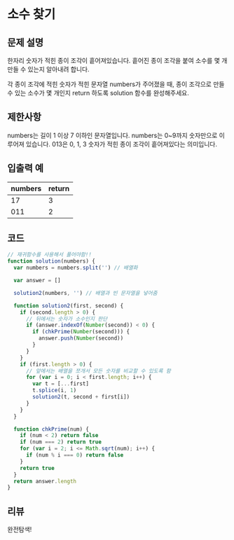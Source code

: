# 소수 찾기

## 문제 설명

한자리 숫자가 적힌 종이 조각이 흩어져있습니다. 흩어진 종이 조각을 붙여 소수를 몇 개 만들 수 있는지 알아내려 합니다.

각 종이 조각에 적힌 숫자가 적힌 문자열 numbers가 주어졌을 때, 종이 조각으로 만들 수 있는 소수가 몇 개인지 return 하도록 solution 함수를 완성해주세요.

## 제한사항

numbers는 길이 1 이상 7 이하인 문자열입니다.
numbers는 0~9까지 숫자만으로 이루어져 있습니다.
013은 0, 1, 3 숫자가 적힌 종이 조각이 흩어져있다는 의미입니다.

## 입출력 예

| numbers | return |
| ------- | ------ |
| 17      | 3      |
| 011     | 2      |

## 코드

```js
// 재귀함수를 사용해서 풀어야함!!
function solution(numbers) {
  var numbers = numbers.split('') // 배열화

  var answer = []

  solution2(numbers, '') // 배열과 빈 문자열을 넣어줌

  function solution2(first, second) {
    if (second.length > 0) {
      // 뒤에서는 숫자가 소수인지 판단
      if (answer.indexOf(Number(second)) < 0) {
        if (chkPrime(Number(second))) {
          answer.push(Number(second))
        }
      }
    }
    if (first.length > 0) {
      // 앞에서는 배열을 쪼개서 모든 숫자를 비교할 수 있도록 함
      for (var i = 0; i < first.length; i++) {
        var t = [...first]
        t.splice(i, 1)
        solution2(t, second + first[i])
      }
    }
  }

  function chkPrime(num) {
    if (num < 2) return false
    if (num === 2) return true
    for (var i = 2; i <= Math.sqrt(num); i++) {
      if (num % i === 0) return false
    }
    return true
  }
  return answer.length
}
```

## 리뷰

완전탐색!
